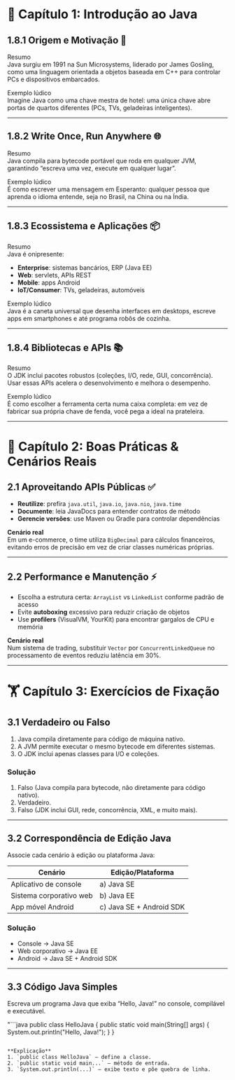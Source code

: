 # 🚀 Capítulo 1: Introdução ao Java

## 1.8.1 Origem e Motivação 📜  
Resumo  
Java surgiu em 1991 na Sun Microsystems, liderado por James Gosling, como uma linguagem orientada a objetos baseada em C++ para controlar PCs e dispositivos embarcados.

Exemplo lúdico  
Imagine Java como uma chave mestra de hotel: uma única chave abre portas de quartos diferentes (PCs, TVs, geladeiras inteligentes).

---

## 1.8.2 Write Once, Run Anywhere 🌐  
Resumo  
Java compila para bytecode portável que roda em qualquer JVM, garantindo “escreva uma vez, execute em qualquer lugar”.

Exemplo lúdico  
É como escrever uma mensagem em Esperanto: qualquer pessoa que aprenda o idioma entende, seja no Brasil, na China ou na Índia.

---

## 1.8.3 Ecossistema e Aplicações 📦  
Resumo  
Java é onipresente:  
- **Enterprise**: sistemas bancários, ERP (Java EE)  
- **Web**: servlets, APIs REST  
- **Mobile**: apps Android  
- **IoT/Consumer**: TVs, geladeiras, automóveis  

Exemplo lúdico  
Java é a caneta universal que desenha interfaces em desktops, escreve apps em smartphones e até programa robôs de cozinha.

---

## 1.8.4 Bibliotecas e APIs 📚  
Resumo  
O JDK inclui pacotes robustos (coleções, I/O, rede, GUI, concorrência). Usar essas APIs acelera o desenvolvimento e melhora o desempenho.

Exemplo lúdico  
É como escolher a ferramenta certa numa caixa completa: em vez de fabricar sua própria chave de fenda, você pega a ideal na prateleira.

---

# 🔧 Capítulo 2: Boas Práticas & Cenários Reais

## 2.1 Aproveitando APIs Públicas ✅  
- **Reutilize**: prefira `java.util`, `java.io`, `java.nio`, `java.time`  
- **Documente**: leia JavaDocs para entender contratos de método  
- **Gerencie versões**: use Maven ou Gradle para controlar dependências  

**Cenário real**  
Em um e-commerce, o time utiliza `BigDecimal` para cálculos financeiros, evitando erros de precisão em vez de criar classes numéricas próprias.

---

## 2.2 Performance e Manutenção ⚡  
- Escolha a estrutura certa: `ArrayList` vs `LinkedList` conforme padrão de acesso  
- Evite **autoboxing** excessivo para reduzir criação de objetos  
- Use **profilers** (VisualVM, YourKit) para encontrar gargalos de CPU e memória  

**Cenário real**  
Num sistema de trading, substituir `Vector` por `ConcurrentLinkedQueue` no processamento de eventos reduziu latência em 30%.

---

# 🏋️ Capítulo 3: Exercícios de Fixação

## 3.1 Verdadeiro ou Falso  
1. Java compila diretamente para código de máquina nativo.  
2. A JVM permite executar o mesmo bytecode em diferentes sistemas.  
3. O JDK inclui apenas classes para I/O e coleções.

### Solução  
1. Falso (Java compila para bytecode, não diretamente para código nativo).  
2. Verdadeiro.  
3. Falso (JDK inclui GUI, rede, concorrência, XML, e muito mais).

---

## 3.2 Correspondência de Edição Java  
Associe cada cenário à edição ou plataforma Java:

| Cenário                | Edição/Plataforma      |
|------------------------|------------------------|
| Aplicativo de console  | a) Java SE             |
| Sistema corporativo web| b) Java EE             |
| App móvel Android      | c) Java SE + Android SDK |

### Solução  
- Console → Java SE  
- Web corporativo → Java EE  
- Android → Java SE + Android SDK  

---

## 3.3 Código Java Simples  
Escreva um programa Java que exiba “Hello, Java!” no console, compilável e executável.

"```java
public class HelloJava {
    public static void main(String[] args) {
        System.out.println(\"Hello, Java!\");
    }
}
```"

**Explicação**  
1. `public class HelloJava` — define a classe.  
2. `public static void main...` — método de entrada.  
3. `System.out.println(...)` — exibe texto e põe quebra de linha.

